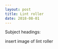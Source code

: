 ```yaml
---
layout: post
title: Lint roller
date: 2018-08-01
---
```


Subject headings:

insert image of lint roller
